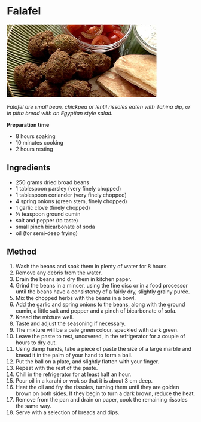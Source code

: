 # Falafel

![Falafel](resources/falafel.jpg)

*Falafel are small bean, chickpea or lentil rissoles eaten with Tahina dip, or in pitta bread with an Egyptian style salad.*

**Preparation time**
- 8 hours soaking
- 10 minutes cooking
- 2 hours resting

## Ingredients
- 250 grams dried broad beans
- 1 tablespoon parsley (very finely chopped)
- 1 tablespoon coriander (very finely chopped)
- 4 spring onions (green stem, finely chopped)
- 1 garlic clove (finely chopped)
- ½ teaspoon ground cumin
- salt and pepper (to taste)
- small pinch bicarbonate of soda
- oil (for semi-deep frying)

## Method
1. Wash the beans and soak them in plenty of water for 8 hours.
1. Remove any debris from the water.
1. Drain the beans and dry them in kitchen paper.
1. Grind the beans in a mincer, using the fine disc or in a food processor until the beans have a consistency of a fairly dry, slightly grainy purée.
1. Mix the chopped herbs with the beans in a bowl.
1. Add the garlic and spring onions to the beans, along with the ground cumin, a little salt and pepper and a pinch of bicarbonate of sofa.
1. Knead the mixture well.
1. Taste and adjust the seasoning if necessary.
1. The mixture will be a pale green colour, speckled with dark green.
1. Leave the paste to rest, uncovered, in the refrigerator for a couple of hours to dry out.
1. Using damp hands, take a piece of paste the size of a large marble and knead it in the palm of your hand to form a ball.
1. Put the ball on a plate, and slightly flatten with your finger.
1. Repeat with the rest of the paste.
1. Chill in the refrigerator for at least half an hour.
1. Pour oil in a karahi or wok so that it is about 3 cm deep.
1. Heat the oil and fry the rissoles, turning them until they are golden brown on both sides. If they begin to turn a dark brown, reduce the heat.
1. Remove from the pan and drain on paper, cook the remaining rissoles the same way.
1. Serve with a selection of breads and dips.